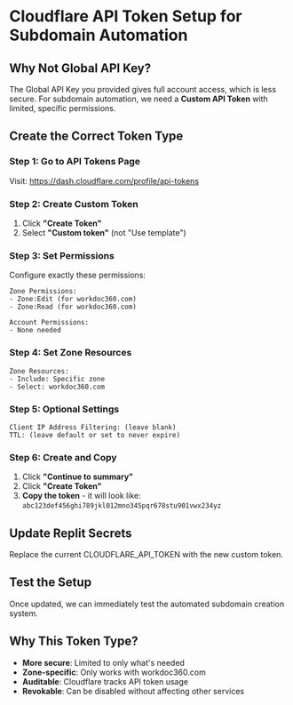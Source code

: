 # Cloudflare API Token Setup for Subdomain Automation

## Why Not Global API Key?
The Global API Key you provided gives full account access, which is less secure. For subdomain automation, we need a **Custom API Token** with limited, specific permissions.

## Create the Correct Token Type

### Step 1: Go to API Tokens Page
Visit: https://dash.cloudflare.com/profile/api-tokens

### Step 2: Create Custom Token
1. Click **"Create Token"**
2. Select **"Custom token"** (not "Use template")

### Step 3: Set Permissions
Configure exactly these permissions:
```
Zone Permissions:
- Zone:Edit (for workdoc360.com)
- Zone:Read (for workdoc360.com)

Account Permissions:
- None needed
```

### Step 4: Set Zone Resources
```
Zone Resources:
- Include: Specific zone
- Select: workdoc360.com
```

### Step 5: Optional Settings
```
Client IP Address Filtering: (leave blank)
TTL: (leave default or set to never expire)
```

### Step 6: Create and Copy
1. Click **"Continue to summary"**
2. Click **"Create Token"**
3. **Copy the token** - it will look like:
   `abc123def456ghi789jkl012mno345pqr678stu901vwx234yz`

## Update Replit Secrets
Replace the current CLOUDFLARE_API_TOKEN with the new custom token.

## Test the Setup
Once updated, we can immediately test the automated subdomain creation system.

## Why This Token Type?
- **More secure**: Limited to only what's needed
- **Zone-specific**: Only works with workdoc360.com
- **Auditable**: Cloudflare tracks API token usage
- **Revokable**: Can be disabled without affecting other services